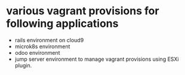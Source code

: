 # various vagrant provisions for following applications

- rails environment on cloud9
- microk8s environment
- odoo environment
- jump server environment to manage vagrant provisions using ESXi plugin.

